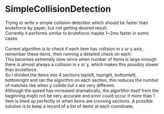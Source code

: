 # SimpleCollisionDetection
Trying to write a simple collision detection which should be faster than bruteforce by paper, but not getting desired result.<br />
Currently it performs similar to bruteforce maybe 1~2ms faster in some cases.<br />
<br />
Current algorithm is to check if each item has collision in x or y axis, remember these items, then running a detailed check on each.<br />
This becomes extremely slow since when number of items is large enough there is almost always a collision in x or y, which makes this possibly slower than bruteforce.<br />
So I divided the items into 4 sections topleft, topright, bottomleft, bottomright and ran the algorithm on each section, this reduces the number of matches like when y collide but x are very different.<br />
Although the speed has increased dramatically, the algorithm itself from the beginning might not be very accurate and error could occur if more than 1 item is lined up perfectly or when items are crossing sections. A possible solution is to keep a record of a list of items at each coordinate.
